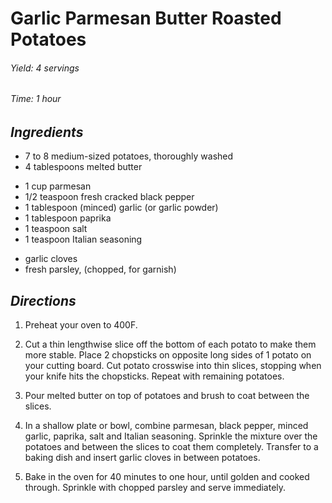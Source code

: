 # Garlic Parmesan Butter Roasted Potatoes 

######  Yield: 4 servings
######  Time: 1 hour

##  *Ingredients*
- 7 to 8 medium-sized potatoes, thoroughly washed
- 4 tablespoons melted butter
<!--  -->
- 1 cup parmesan
- 1/2 teaspoon fresh cracked black pepper
- 1 tablespoon (minced) garlic (or garlic powder)
- 1 tablespoon paprika
- 1 teaspoon salt
- 1 teaspoon Italian seasoning
<!--  -->
- garlic cloves
- fresh parsley, (chopped, for garnish)

##  *Directions*

1. Preheat your oven to 400F.

2. Cut a thin lengthwise slice off the bottom of each potato to make them more stable. Place 2 chopsticks on opposite long sides of 1 potato on your cutting board. Cut potato crosswise into thin slices, stopping when your knife hits the chopsticks. Repeat with remaining potatoes.

3. Pour melted butter on top of potatoes and brush to coat between the slices.

4. In a shallow plate or bowl, combine parmesan, black pepper, minced garlic, paprika, salt and Italian seasoning. Sprinkle the mixture over the potatoes and between the slices to coat them completely. Transfer to a baking dish and insert garlic cloves in between potatoes.

5. Bake in the oven for 40 minutes to one hour, until golden and cooked through. Sprinkle with chopped parsley and serve immediately.